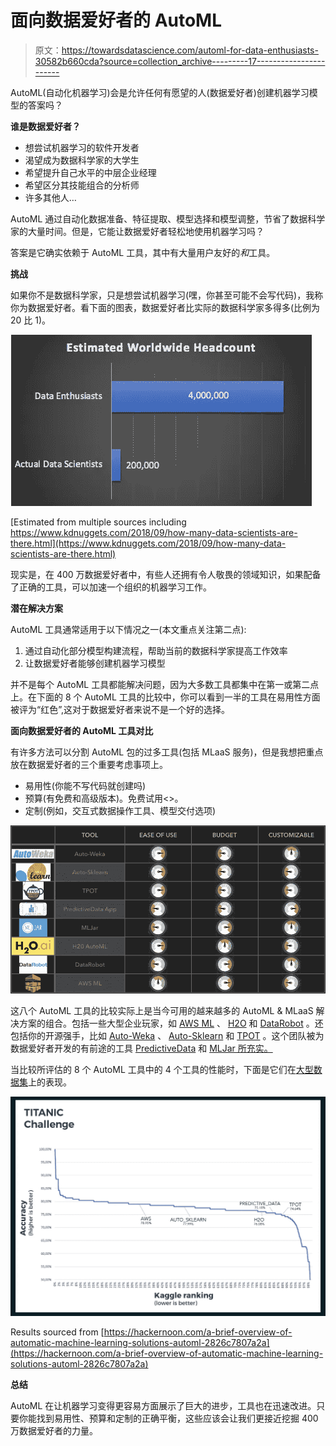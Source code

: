 # 面向数据爱好者的 AutoML

> 原文：<https://towardsdatascience.com/automl-for-data-enthusiasts-30582b660cda?source=collection_archive---------17----------------------->

AutoML(自动化机器学习)会是允许任何有愿望的人(数据爱好者)创建机器学习模型的答案吗？

**谁是数据爱好者？**

*   想尝试机器学习的软件开发者
*   渴望成为数据科学家的大学生
*   希望提升自己水平的中层企业经理
*   希望区分其技能组合的分析师
*   许多其他人…

AutoML 通过自动化数据准备、特征提取、模型选择和模型调整，节省了数据科学家的大量时间。但是，它能让数据爱好者轻松地使用机器学习吗？

答案是它确实依赖于 AutoML 工具，其中有大量用户友好的*和*工具。

**挑战**

如果你不是数据科学家，只是想尝试机器学习(嘿，你甚至可能不会写代码)，我称你为数据爱好者。看下面的图表，数据爱好者比实际的数据科学家多得多(比例为 20 比 1)。

![](img/4fa2b4de11b8d14eef609bd99d3ef46b.png)

[Estimated from multiple sources including https://www.kdnuggets.com/2018/09/how-many-data-scientists-are-there.html](https://www.kdnuggets.com/2018/09/how-many-data-scientists-are-there.html)

现实是，在 400 万数据爱好者中，有些人还拥有令人敬畏的领域知识，如果配备了正确的工具，可以加速一个组织的机器学习工作。

**潜在解决方案**

AutoML 工具通常适用于以下情况之一(本文重点关注第二点):

1.  通过自动化部分模型构建流程，帮助当前的数据科学家提高工作效率
2.  让数据爱好者能够创建机器学习模型

并不是每个 AutoML 工具都能解决问题，因为大多数工具都集中在第一或第二点上。在下面的 8 个 AutoML 工具的比较中，你可以看到一半的工具在易用性方面被评为“红色”,这对于数据爱好者来说不是一个好的选择。

**面向数据爱好者的 AutoML 工具对比**

有许多方法可以分割 AutoML 包的过多工具(包括 MLaaS 服务)，但是我想把重点放在数据爱好者的三个重要考虑事项上。

*   易用性(你能不写代码就创建吗)
*   预算(有免费和高级版本)。免费试用<>。
*   定制(例如，交互式数据操作工具、模型交付选项)

![](img/d87c480c6971eba5dccac786b8740b03.png)

这八个 AutoML 工具的比较实际上是当今可用的越来越多的 AutoML & MLaaS 解决方案的组合。包括一些大型企业玩家，如 [AWS ML](https://aws.amazon.com/machine-learning/) 、 [H2O](https://www.h2o.ai/) 和 [DataRobot](https://www.datarobot.com/) 。还包括你的开源强手，比如 [Auto-Weka](https://www.cs.ubc.ca/labs/beta/Projects/autoweka/) 、 [Auto-Sklearn](https://automl.github.io/auto-sklearn/stable/) 和 [TPOT](https://epistasislab.github.io/tpot/) 。这个团队被为数据爱好者开发的有前途的工具 [PredictiveData](https://predictivedata.ai/) 和 [MLJar 所充实。](https://mljar.com/)

当比较所评估的 8 个 AutoML 工具中的 4 个工具的性能时，下面是它们在[大型数据集](https://www.kaggle.com/c/titanic)上的表现。

![](img/e1325ac190fef3b752b6f24b60658931.png)

Results sourced from [https://hackernoon.com/a-brief-overview-of-automatic-machine-learning-solutions-automl-2826c7807a2a](https://hackernoon.com/a-brief-overview-of-automatic-machine-learning-solutions-automl-2826c7807a2a)

**总结**

AutoML 在让机器学习变得更容易方面展示了巨大的进步，工具也在迅速改进。只要你能找到易用性、预算和定制的正确平衡，这些应该会让我们更接近挖掘 400 万数据爱好者的力量。
